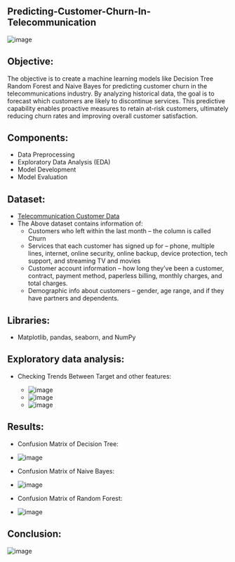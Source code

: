 ## Predicting-Customer-Churn-In-Telecommunication
![image](https://github.com/sumanth44a/Predicting-Customer-Churn-In-Telecommunication/assets/114097800/87ce11ee-b898-4cc9-86c8-f75117823766)

## Objective:
The objective is to create a machine learning models like Decision Tree Random Forest and Naive Bayes for predicting customer churn in the telecommunications industry. By analyzing historical data, the goal is to forecast which customers are likely to discontinue services. This predictive capability enables proactive measures to retain at-risk customers, ultimately reducing churn rates and improving overall customer satisfaction.

## Components:
  - Data Preprocessing
  - Exploratory Data Analysis (EDA)
  - Model Development
  - Model Evaluation

## Dataset:
  - [Telecommunication Customer Data](https://www.kaggle.com/code/bhartiprasad17/customer-churn-prediction/input)
  - The Above dataset contains information of:
     - Customers who left within the last month – the column is called Churn
     - Services that each customer has signed up for – phone, multiple lines, internet, online security, online backup, device protection, tech support, and streaming TV and          movies
     - Customer account information – how long they’ve been a customer, contract, payment method, paperless billing, monthly charges, and total charges.
     - Demographic info about customers – gender, age range, and if they have partners and dependents.

## Libraries: 
  - Matplotlib, pandas, seaborn, and NumPy

## Exploratory data analysis:
 - Checking Trends Between Target and other features:
   
   - ![image](https://github.com/sumanth44a/Predicting-Customer-Churn-In-Telecommunication/assets/114097800/50d85542-190f-4764-b55c-d403aaffa1be)
   - ![image](https://github.com/sumanth44a/Predicting-Customer-Churn-In-Telecommunication/assets/114097800/b75e6cbf-d6d2-4314-88b6-4cc2895ebfaf)
   - ![image](https://github.com/sumanth44a/Predicting-Customer-Churn-In-Telecommunication/assets/114097800/51975fc8-d0a1-48d9-9460-693de564c3b7)

## Results:
  - Confusion Matrix of Decision Tree:
  - ![image](https://github.com/sumanth44a/Predicting-Customer-Churn-In-Telecommunication/assets/114097800/03f67206-4199-4405-a90b-2b54aa4eaaa3)

  - Confusion Matrix of Naive Bayes:
  - ![image](https://github.com/sumanth44a/Predicting-Customer-Churn-In-Telecommunication/assets/114097800/33d6ba9e-b754-4e03-b423-c213d7d5a3c0)

  - Confusion Matrix of Random Forest:
  - ![image](https://github.com/sumanth44a/Predicting-Customer-Churn-In-Telecommunication/assets/114097800/20b52c31-1036-47b1-ad1f-b59127ce884e)
    
    
## Conclusion:
  ![image](https://github.com/sumanth44a/Predicting-Customer-Churn-In-Telecommunication/assets/114097800/f1199580-66b1-4bc2-82bf-1219cb8237d5)
